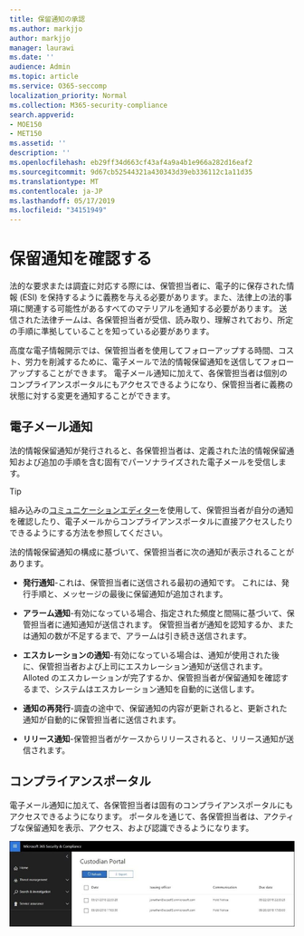 ```yaml
---
title: 保留通知の承認
ms.author: markjjo
author: markjjo
manager: laurawi
ms.date: ''
audience: Admin
ms.topic: article
ms.service: O365-seccomp
localization_priority: Normal
ms.collection: M365-security-compliance
search.appverid:
- MOE150
- MET150
ms.assetid: ''
description: ''
ms.openlocfilehash: eb29ff34d663cf43af4a9a4b1e966a282d16eaf2
ms.sourcegitcommit: 9d67cb52544321a430343d39eb336112c1a11d35
ms.translationtype: MT
ms.contentlocale: ja-JP
ms.lasthandoff: 05/17/2019
ms.locfileid: "34151949"
---
```

# <a name="acknowledge-a-hold-notification"></a>保留通知を確認する 
法的な要求または調査に対応する際には、保管担当者に、電子的に保存された情報 (ESI) を保持するように義務を与える必要があります。また、法律上の法的事項に関連する可能性があるすべてのマテリアルを通知する必要があります。 送信された法律チームは、各保管担当者が受信、読み取り、理解されており、所定の手順に準拠していることを知っている必要があります。

高度な電子情報開示では、保管担当者を使用してフォローアップする時間、コスト、労力を削減するために、電子メールで法的情報保留通知を送信してフォローアップすることができます。 電子メール通知に加えて、各保管担当者は個別のコンプライアンスポータルにもアクセスできるようになり、保管担当者に義務の状態に対する変更を通知することができます。

## <a name="email-notifications"></a>電子メール通知
法的情報保留通知が発行されると、各保管担当者は、定義された法的情報保留通知および追加の手順を含む固有でパーソナライズされた電子メールを受信します。 

> [!Tip] 
> 組み込みの[コミュニケーションエディター](using-communications-editor.md)を使用して、保管担当者が自分の通知を確認したり、電子メールからコンプライアンスポータルに直接アクセスしたりできるようにする方法を参照してください。

法的情報保留通知の構成に基づいて、保管担当者に次の通知が表示されることがあります。 

- **発行通知**-これは、保管担当者に送信される最初の通知です。 これには、発行手順と、メッセージの最後に保留通知が追加されます。

- **アラーム通知**-有効になっている場合、指定された頻度と間隔に基づいて、保管担当者に通知通知が送信されます。 保管担当者が通知を認知するか、または通知の数が不足するまで、アラームは引き続き送信されます。

- **エスカレーションの通知**-有効になっている場合は、通知が使用された後に、保管担当者および上司にエスカレーション通知が送信されます。 Alloted のエスカレーションが完了するか、保管担当者が保留通知を確認するまで、システムはエスカレーション通知を自動的に送信します。

- **通知の再発行**-調査の途中で、保留通知の内容が更新されると、更新された通知が自動的に保管担当者に送信されます。

- **リリース通知**-保管担当者がケースからリリースされると、リリース通知が送信されます。 

## <a name="compliance-portal"></a>コンプライアンスポータル
電子メール通知に加えて、各保管担当者は固有のコンプライアンスポータルにもアクセスできるようになります。 ポータルを通じて、各保管担当者は、アクティブな保留通知を表示、アクセス、および認識できるようになります。

![保管担当者のコンプライアンスポータル](../media/CustodianPortal.jpg)
